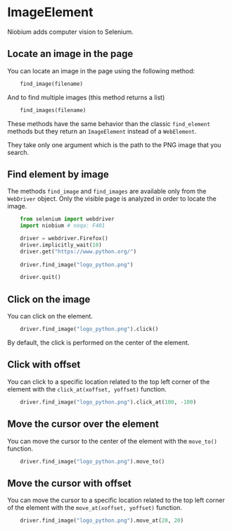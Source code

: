 # ImageElement

Niobium adds computer vision to Selenium.

## Locate an image in the page

You can locate an image in the page using the following method:

```python
    find_image(filename)
```

And to find multiple images (this method returns a list)

```python
    find_images(filename)
```

These methods have the same behavior than the classic `find_element` methods but they return an `ImageElement` instead of a `WebElement`.

They take only one argument which is the path to the PNG image that you search.

## Find element by image

The methods `find_image` and `find_images` are available only from the `WebDriver` object. Only the visible page is analyzed in order to locate the image.

```python
    from selenium import webdriver
    import niobium # noqa: F401

    driver = webdriver.Firefox()
    driver.implicitly_wait(10)
    driver.get("https://www.python.org/")
   
    driver.find_image("logo_python.png")

    driver.quit()
```

## Click on the image

You can click on the element.

```python
    driver.find_image("logo_python.png").click()
```

By default, the click is performed on the center of the element.

## Click with offset

You can click to a specific location related to the top left corner of the element with the `click_at(xoffset, yoffset)` function.

```python
    driver.find_image("logo_python.png").click_at(100, -100) 
```

## Move the cursor over the element

You can move the cursor to the center of the element with the `move_to()` function.

```python
    driver.find_image("logo_python.png").move_to()
```

## Move the cursor with offset

You can move the cursor to a specific location related to the top left corner of the element with the `move_at(xoffset, yoffset)` function.

```python
    driver.find_image("logo_python.png").move_at(20, 20)
```
